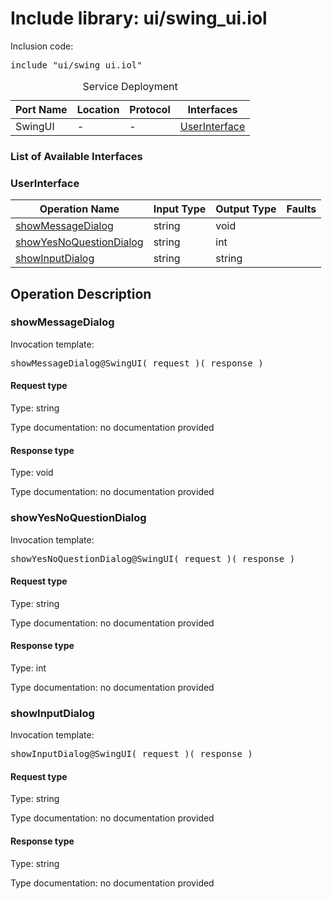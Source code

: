 # Include library: ui/swing_ui.iol

Inclusion code: <pre>include "ui/swing_ui.iol"</pre>

<table>
  <caption>Service Deployment</caption>
  <thead>
    <tr>
      <th>Port Name</th>
      <th>Location</th>
      <th>Protocol</th>
      <th>Interfaces</th>
    </tr>
  </thead>
  <tbody>
    <tr>
      <td>SwingUI</td>
      <td>-</td>
      <td>-</td>
      <td><a href="#UserInterface">UserInterface</a></td>
    </tr>
  </tbody>
</table>

<h3>List of Available Interfaces</h3>

<h3 id="UserInterface">UserInterface</h3>

<table>
  <thead>
    <tr>
      <th>Operation Name</th>
      <th>Input Type</th>
      <th>Output Type</th>
      <th>Faults</th>
    </tr>
  </thead>
  <tbody>
    <tr>
      <td><a href="#showMessageDialog">showMessageDialog</a></td>
      <td>string</td>
      <td>void</td>
      <td>
      </td>
    </tr>
    <tr>
      <td><a href="#showYesNoQuestionDialog">showYesNoQuestionDialog</a></td>
      <td>string</td>
      <td>int</td>
      <td>
      </td>
    </tr>
    <tr>
      <td><a href="#showInputDialog">showInputDialog</a></td>
      <td>string</td>
      <td>string</td>
      <td>
      </td>
    </tr>
  </tbody>
</table>

<h2>Operation Description</h2>



<h3 id="showMessageDialog">showMessageDialog</h3>


Invocation template: 
<pre>showMessageDialog@SwingUI( request )( response )</pre>

<h4>Request type</h4>

Type: string

Type documentation: no documentation provided 



<h4>Response type</h4>

Type: void

Type documentation: no documentation provided 








<h3 id="showYesNoQuestionDialog">showYesNoQuestionDialog</h3>


Invocation template: 
<pre>showYesNoQuestionDialog@SwingUI( request )( response )</pre>

<h4>Request type</h4>

Type: string

Type documentation: no documentation provided 



<h4>Response type</h4>

Type: int

Type documentation: no documentation provided 








<h3 id="showInputDialog">showInputDialog</h3>


Invocation template: 
<pre>showInputDialog@SwingUI( request )( response )</pre>

<h4>Request type</h4>

Type: string

Type documentation: no documentation provided 



<h4>Response type</h4>

Type: string

Type documentation: no documentation provided 










